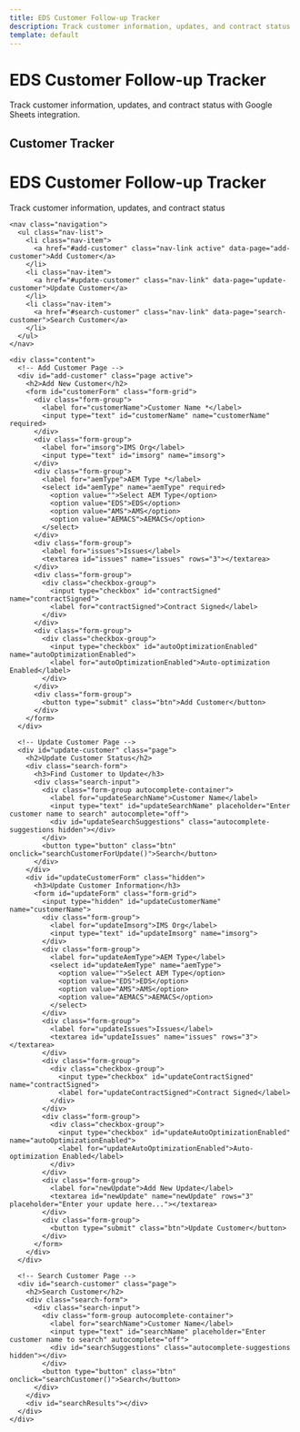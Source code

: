 ```yaml
---
title: EDS Customer Follow-up Tracker
description: Track customer information, updates, and contract status
template: default
---
```


# EDS Customer Follow-up Tracker

Track customer information, updates, and contract status with Google Sheets integration.

## Customer Tracker

<div class="customer-tracker">
  <div class="container">
    <div class="header">
      <h1>EDS Customer Follow-up Tracker</h1>
      <p>Track customer information, updates, and contract status</p>
    </div>

    <nav class="navigation">
      <ul class="nav-list">
        <li class="nav-item">
          <a href="#add-customer" class="nav-link active" data-page="add-customer">Add Customer</a>
        </li>
        <li class="nav-item">
          <a href="#update-customer" class="nav-link" data-page="update-customer">Update Customer</a>
        </li>
        <li class="nav-item">
          <a href="#search-customer" class="nav-link" data-page="search-customer">Search Customer</a>
        </li>
      </ul>
    </nav>

    <div class="content">
      <!-- Add Customer Page -->
      <div id="add-customer" class="page active">
        <h2>Add New Customer</h2>
        <form id="customerForm" class="form-grid">
          <div class="form-group">
            <label for="customerName">Customer Name *</label>
            <input type="text" id="customerName" name="customerName" required>
          </div>
          <div class="form-group">
            <label for="imsorg">IMS Org</label>
            <input type="text" id="imsorg" name="imsorg">
          </div>
          <div class="form-group">
            <label for="aemType">AEM Type *</label>
            <select id="aemType" name="aemType" required>
              <option value="">Select AEM Type</option>
              <option value="EDS">EDS</option>
              <option value="AMS">AMS</option>
              <option value="AEMACS">AEMACS</option>
            </select>
          </div>
          <div class="form-group">
            <label for="issues">Issues</label>
            <textarea id="issues" name="issues" rows="3"></textarea>
          </div>
          <div class="form-group">
            <div class="checkbox-group">
              <input type="checkbox" id="contractSigned" name="contractSigned">
              <label for="contractSigned">Contract Signed</label>
            </div>
          </div>
          <div class="form-group">
            <div class="checkbox-group">
              <input type="checkbox" id="autoOptimizationEnabled" name="autoOptimizationEnabled">
              <label for="autoOptimizationEnabled">Auto-optimization Enabled</label>
            </div>
          </div>
          <div class="form-group">
            <button type="submit" class="btn">Add Customer</button>
          </div>
        </form>
      </div>

      <!-- Update Customer Page -->
      <div id="update-customer" class="page">
        <h2>Update Customer Status</h2>
        <div class="search-form">
          <h3>Find Customer to Update</h3>
          <div class="search-input">
            <div class="form-group autocomplete-container">
              <label for="updateSearchName">Customer Name</label>
              <input type="text" id="updateSearchName" placeholder="Enter customer name to search" autocomplete="off">
              <div id="updateSearchSuggestions" class="autocomplete-suggestions hidden"></div>
            </div>
            <button type="button" class="btn" onclick="searchCustomerForUpdate()">Search</button>
          </div>
        </div>
        <div id="updateCustomerForm" class="hidden">
          <h3>Update Customer Information</h3>
          <form id="updateForm" class="form-grid">
            <input type="hidden" id="updateCustomerName" name="customerName">
            <div class="form-group">
              <label for="updateImsorg">IMS Org</label>
              <input type="text" id="updateImsorg" name="imsorg">
            </div>
            <div class="form-group">
              <label for="updateAemType">AEM Type</label>
              <select id="updateAemType" name="aemType">
                <option value="">Select AEM Type</option>
                <option value="EDS">EDS</option>
                <option value="AMS">AMS</option>
                <option value="AEMACS">AEMACS</option>
              </select>
            </div>
            <div class="form-group">
              <label for="updateIssues">Issues</label>
              <textarea id="updateIssues" name="issues" rows="3"></textarea>
            </div>
            <div class="form-group">
              <div class="checkbox-group">
                <input type="checkbox" id="updateContractSigned" name="contractSigned">
                <label for="updateContractSigned">Contract Signed</label>
              </div>
            </div>
            <div class="form-group">
              <div class="checkbox-group">
                <input type="checkbox" id="updateAutoOptimizationEnabled" name="autoOptimizationEnabled">
                <label for="updateAutoOptimizationEnabled">Auto-optimization Enabled</label>
              </div>
            </div>
            <div class="form-group">
              <label for="newUpdate">Add New Update</label>
              <textarea id="newUpdate" name="newUpdate" rows="3" placeholder="Enter your update here..."></textarea>
            </div>
            <div class="form-group">
              <button type="submit" class="btn">Update Customer</button>
            </div>
          </form>
        </div>
      </div>

      <!-- Search Customer Page -->
      <div id="search-customer" class="page">
        <h2>Search Customer</h2>
        <div class="search-form">
          <div class="search-input">
            <div class="form-group autocomplete-container">
              <label for="searchName">Customer Name</label>
              <input type="text" id="searchName" placeholder="Enter customer name to search" autocomplete="off">
              <div id="searchSuggestions" class="autocomplete-suggestions hidden"></div>
            </div>
            <button type="button" class="btn" onclick="searchCustomer()">Search</button>
          </div>
        </div>
        <div id="searchResults"></div>
      </div>
    </div>
  </div>
</div>
